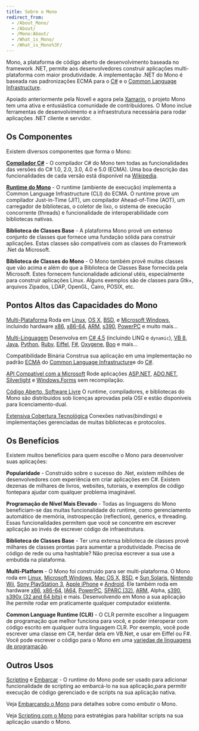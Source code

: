 ```yaml
---
title: Sobre o Mono
redirect_from:
  - /About_Mono/
  - /About/
  - /Mono:About/
  - /What_is_Mono/
  - /What_is_Mono%3F/
---
```


Mono, a plataforma de código aberto de desenvolvimento baseada no framework .NET, permite aos desenvolvedores construir aplicações multi-plataforma com maior produtividade. A implementação .NET do Mono é baseada nas padronizações ECMA para o [C#](http://www.ecma-international.org/publications/standards/Ecma-334.htm) e o [Common Language Infrastructure](http://www.ecma-international.org/publications/standards/Ecma-335.htm).

Apoiado anteriormente pela Novell e agora pela [Xamarin](http://xamarin.com/), o projeto Mono tem uma ativa e entusiástica comunidade de contribuidores. O Mono inclue ferramentas de desenvolvimento e a infraestrutura necessária para rodar aplicações .NET cliente e servidor.

Os Componentes
--------------

Existem diversos componentes que forma o Mono:

**[Compilador C#](/docs/about-mono/languages/csharp/)** - O compilador C# do Mono tem todas as funcionalidades das versões do C# 1.0, 2.0, 3.0, 4.0 e 5.0 (ECMA). Uma boa descrição das funcionalidades de cada versão está disponível na [Wikipedia](http://en.wikipedia.org/wiki/C_Sharp_%28programming_language%29#Versions).

**[Runtime do Mono](/docs/advanced/runtime/)** - O runtime (ambiente de execução) implementa a Common Language Infrastructure (CLI) do ECMA. O runtime prove um compilador Just-in-Time (JIT), um compilador Ahead-of-Time (AOT), um carregador de bibliotecas, o coletor de lixo, o sistema de execução concorrente (threads) e funcionalidade de interoperabilidade com bibliotecas nativas.

**Biblioteca de Classes Base** - A plataforma Mono provê um extenso conjunto de classes que fornece uma fundação sólida para construir aplicações. Estas classes são compatíveis com as classes do Framework .Net da Microsoft.

**Biblioteca de Classes do Mono** - O Mono também provê muitas classes que vão acima e além do que a Biblioteca de Classes Base fornecida pela Microsoft. Estes fornecem funcionalidade adicional utéis, especialmente para construir aplicações Linux. Alguns exemplos são de classes para Gtk+, arquivos Zipados, LDAP, OpenGL, Cairo, POSIX, etc.

Pontos Altos das Capacidades do Mono
------------------------------------

[Multi-Plataforma](/docs/about-mono/supported-platforms/)
Roda em [Linux](/docs/about-mono/supported-platforms/linux/), [OS X](/docs/about-mono/supported-platforms/osx/), [BSD](/docs/about-mono/supported-platforms/bsd/), e [Microsoft Windows](/docs/getting-started/install/windows/), incluindo hardware [x86](/docs/about-mono/supported-platforms/x86/), [x86-64](/docs/about-mono/supported-platforms/amd64/), [ARM](/docs/about-mono/supported-platforms/arm/), [s390](/docs/about-mono/supported-platforms/s390/), [PowerPC](/docs/about-mono/supported-platforms/powerpc/) e muito mais...

[Multi-Linguagem](/docs/about-mono/languages/)
Desenvolva em [C# 4.5](/docs/about-mono/languages/csharp/) (incluindo LINQ e `dynamic`), [VB 8](/docs/about-mono/languages/visualbasic/), [Java](/docs/about-mono/languages/java/), [Python](/archived/python "Python"), [Ruby](http://www.ironruby.net/), [Eiffel](http://www.eiffel.com/), [F#](http://research.microsoft.com/fsharp/), [Oxygene](http://remobjects.com/oxygene), [Boo](http://pt.wikipedia.org/wiki/Boo) e mais...

Compatibilidade Binária
Construa sua aplicação em uma implementação no padrão [ECMA](/docs/about-mono/languages/ecma/) do [Common Language Infrastructure](/docs/advanced/runtime/)e do [C#](/docs/about-mono/languages/csharp/).

[API Compatível com a Microsoft](/docs/getting-started/application-portability/)
Rode aplicações [ASP.NET](/docs/web/aspnet/), [ADO.NET](/docs/database-access/adonet/), [Silverlight](/docs/web/moonlight/) e [Windows.Forms](/docs/gui/winforms/) sem recompilação.

[Código Aberto, Software Livre](/docs/faq/licensing/)
O runtime, compiladores, e bibliotecas do Mono são distribuidos sob licenças aprovadas pela OSI e estão disponíveis para licenciamento-dual.

[Extensiva Cobertura Tecnológica](/docs/about-mono/plans/)
Conexões nativas(bindings) e implementações gerenciadas de muitas bibliotecas e protocolos.

Os Benefícios
-------------

Existem muitos benefícios para quem escolhe o Mono para desenvolver suas aplicações:

**Popularidade** - Construido sobre o sucesso do .Net, existem milhões de desenvolvedores com experiência em criar aplicações em C#. Existem dezenas de milhares de livros, websites, tutoriais, e exemplos de código fontepara ajudar com qualquer problema imaginável.

**Programação de Nível Mais Elevado** - Todas as linguagens do Mono beneficiam-se das muitas funcionalidade do runtime, como gerenciamento automático de memória, instrospecção (reflection), generics, e threading. Essas funcionalidades permitem que você se concentre em escrever aplicação ao invés de escrever código de infraestrutura.

**Biblioteca de Classes Base** - Ter uma extensa biblioteca de classes provê milhares de classes prontas para aumentar a produtividade. Precisa de código de rede ou uma hashtable? Não precisa escrever a sua use a embutida na plataforma.

**Multi-Platform** - O Mono foi construido para ser multi-plataforma. O Mono roda em [Linux](/docs/about-mono/supported-platforms/linux/), [Microsoft Windows](/docs/getting-started/install/windows/), [Mac OS X](/docs/about-mono/supported-platforms/osx/), [BSD](/docs/about-mono/supported-platforms/bsd/), e [Sun Solaris](/docs/about-mono/supported-platforms/solaris/), [Nintendo Wii](/docs/about-mono/supported-platforms/wii/), [Sony PlayStation 3](/docs/about-mono/supported-platforms/playstation3/), [Apple iPhone](/docs/about-mono/supported-platforms/iphone/) e [Android](/docs/about-mono/supported-platforms/android/). Ele também roda em hardware [x86](/docs/about-mono/supported-platforms/x86/), [x86-64](/docs/about-mono/supported-platforms/amd64/), [IA64](/docs/about-mono/supported-platforms/ia64/), [PowerPC](/docs/about-mono/supported-platforms/powerpc/), [SPARC (32)](/docs/about-mono/supported-platforms/sparc/), [ARM](/docs/about-mono/supported-platforms/arm/), Alpha, [s390, s390x (32 and 64 bits)](/docs/about-mono/supported-platforms/s390/) e mais. Desenvolvendo em Mono a sua aplicação lhe permite rodar em praticamente qualquer computador existente.

**Common Language Runtime (CLR)** - O CLR permite escolher a linguagem de programação que melhor funciona para você, e poder interoperar com código escrito em qualquer outra linguagem CLR. Por exemplo, você pode escrever uma classe em C#, herdar dela em VB.Net, e usar em Eiffel ou F#. Você pode escrever o código para o Mono em uma [variedae de linguagens de programação](/docs/about-mono/languages/).

Outros Usos
-----------

[Scripting](/docs/advanced/embedding/scripting/) e [Embarcar](/docs/advanced/embedding/) - O runtime do Mono pode ser usado para adicionar funcionalidade de scripting ao embarcá-lo na sua aplicação,para permitir execução de código gerenciado e de scripts na sua aplicação nativa.

Veja [Embarcando o Mono](/docs/advanced/embedding/) para detalhes sobre como embutir o Mono.

Veja [Scripting com o Mono](/docs/advanced/embedding/scripting/) para estratégias para habilitar scripts na sua aplicação usando o Mono.

